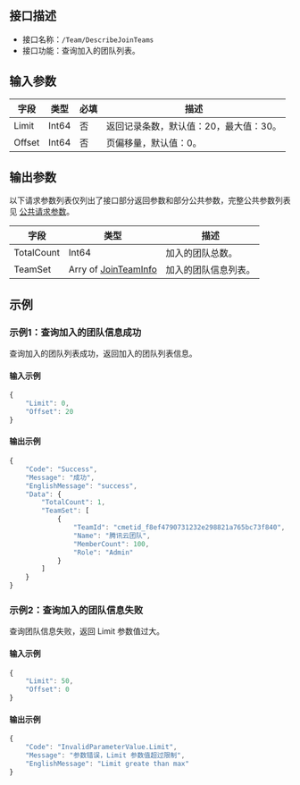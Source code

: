 <!-- 注意：本文档由 gen_client_api_from_core.sh 脚本自动生成，如有修改需求，请阅读 readme.md -->

## 接口描述
- 接口名称：`/Team/DescribeJoinTeams`
- 接口功能：查询加入的团队列表。

## 输入参数

字段 | 类型 | 必填 | 描述
------- | ------- | ------- | -------
Limit | Int64 | 否 | 返回记录条数，默认值：20，最大值：30。 
Offset | Int64 | 否 | 页偏移量，默认值：0。 


## 输出参数

以下请求参数列表仅列出了接口部分返回参数和部分公共参数，完整公共参数列表见 [公共请求参数](https://cloud.tencent.com/document/product/1156/51422)。

字段 | 类型 | 描述
------- | ------- | -------
TotalCount | Int64 | 加入的团队总数。
TeamSet | Arry of [JoinTeamInfo](https://cloud.tencent.com/document/api/1156/40360#JoinTeamInfo)  | 加入的团队信息列表。


## 示例
### 示例1：查询加入的团队信息成功
查询加入的团队列表成功，返回加入的团队列表信息。

#### 输入示例
```javascript
{
    "Limit": 0,
    "Offset": 20
}
```


#### 输出示例
```javascript
{
    "Code": "Success",
    "Message": "成功",
    "EnglishMessage": "success",
    "Data": {
        "TotalCount": 1,
        "TeamSet": [
            {
                "TeamId": "cmetid_f8ef4790731232e298821a765bc73f840",
                "Name": "腾讯云团队",
                "MemberCount": 100,
                "Role": "Admin"
            }
        ]
    }
}
```

### 示例2：查询加入的团队信息失败
查询团队信息失败，返回 Limit 参数值过大。

#### 输入示例
```javascript
{
    "Limit": 50,
    "Offset": 0
}
```


#### 输出示例
```javascript
{
    "Code": "InvalidParameterValue.Limit",
    "Message": "参数错误，Limit 参数值超过限制",
    "EnglishMessage": "Limit greate than max"
}
```


